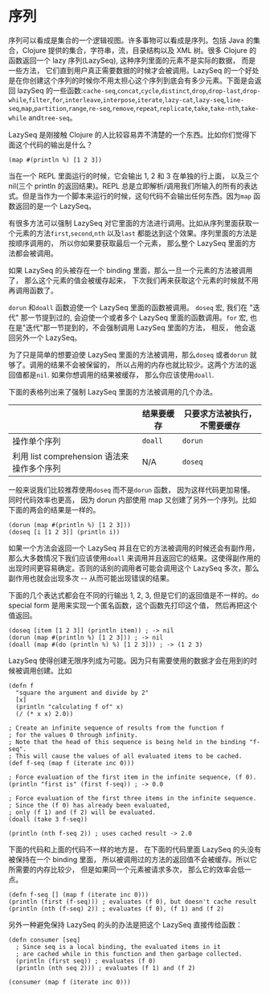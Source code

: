 # 序列

序列可以看成是集合的一个逻辑视图。许多事物可以看成是序列。包括 Java 的集合，Clojure 提供的集合，字符串，流，目录结构以及 XML 树。很多 Clojure 的函数返回一个 lazy 序列(LazySeq), 这种序列里面的元素不是实际的数据， 而是一些方法， 它们直到用户真正需要数据的时候才会被调用。LazySeq 的一个好处是在你创建这个序列的时候你不用太担心这个序列到底会有多少元素。下面是会返回 lazySeq 的一些函数:`cache-seq`,`concat`,`cycle`,`distinct`,`drop`,`drop-last`,`drop-while`,`filter`,`for`,`interleave`,`interpose`,`iterate`,`lazy-cat`,`lazy-seq`,`line-seq`,`map`,`partition`,`range`,`re-seq`,`remove`,`repeat`,`replicate`,`take`,`take-nth`,`take-while` and`tree-seq`。

LazySeq 是刚接触 Clojure 的人比较容易弄不清楚的一个东西。比如你们觉得下面这个代码的输出是什么？

```
(map #(println %) [1 2 3])
```

当在一个 REPL 里面运行的时候，它会输出 1, 2 和 3 在单独的行上面， 以及三个 nil(三个 println 的返回结果)。REPL 总是立即解析/调用我们所输入的所有的表达式。但是当作为一个脚本来运行的时候，这句代码不会输出任何东西。因为`map` 函数返回的是一个 LazySeq。

有很多方法可以强制 LazySeq 对它里面的方法进行调用。比如从序列里面获取一个元素的方法`first`,`second`,`nth` 以及`last` 都能达到这个效果。序列里面的方法是按顺序调用的， 所以你如果要获取最后一个元素， 那么整个 LazySeq 里面的方法都会被调用。

如果 LazySeq 的头被存在一个 binding 里面，那么一旦一个元素的方法被调用了， 那么这个元素的值会被缓存起来， 下次我们再来获取这个元素的时候就不用再调用函数了。

`dorun` 和`doall` 函数迫使一个 LazySeq 里面的函数被调用。 `doseq` 宏, 我们在 "迭代" 那一节提到过的, 会迫使一个或者多个 LazySeq 里面的函数调用。`for` 宏, 也在是"迭代"那一节提到的，不会强制调用 LazySeq 里面的方法， 相反， 他会返回另外一个 LazySeq。

为了只是简单的想要迫使 LazySeq 里面的方法被调用，那么`doseq` 或者`dorun` 就够了。调用的结果不会被保留的， 所以占用的内存也就比较少。这两个方法的返回值都是`nil`. 如果你想调用的结果被缓存， 那么你应该使用`doall`.

下面的表格列出来了强制 LazySeq 里面的方法被调用的几个办法。

|                                            | 结果要缓存 | 只要求方法被执行，不需要缓存 |
| ------------------------------------------ | ---------- | ---------------------------- |
| 操作单个序列                               | `doall`    | `dorun`                      |
| 利用 list comprehension 语法来操作多个序列 | N/A        | `doseq`                      |

一般来说我们比较推荐使用`doseq` 而不是`dorun` 函数， 因为这样代码更加易懂。 同时代码效率也更高， 因为 dorun 内部使用 map 又创建了另外一个序列。比如下面的两会的结果是一样的。

```
(dorun (map #(println %) [1 2 3]))
(doseq [i [1 2 3]] (println i))
```

如果一个方法会返回一个 LazySeq 并且在它的方法被调用的时候还会有副作用，那么大多数情况下我们应该使用`doall` 来调用并且返回它的结果。这使得副作用的出现时间更容易确定。否则的话别的调用者可能会调用这个 LazySeq 多次，那么副作用也就会出现多次 -- 从而可能出现错误的结果。

下面的几个表达式都会在不同的行输出 1, 2, 3, 但是它们的返回值是不一样的。`do` special form 是用来实现一个匿名函数，这个函数先打印这个值， 然后再把这个值返回。

```
(doseq [item [1 2 3]] (println item)) ; -> nil
(dorun (map #(println %) [1 2 3])) ; -> nil
(doall (map #(do (println %) %) [1 2 3])) ; -> (1 2 3)
```

LazySeq 使得创建无限序列成为可能。因为只有需要使用的数据才会在用到的时候被调用创建。比如

```
(defn f
  "square the argument and divide by 2"
  [x]
  (println "calculating f of" x)
  (/ (* x x) 2.0))

; Create an infinite sequence of results from the function f
; for the values 0 through infinity.
; Note that the head of this sequence is being held in the binding "f-seq".
; This will cause the values of all evaluated items to be cached.
(def f-seq (map f (iterate inc 0)))

; Force evaluation of the first item in the infinite sequence, (f 0).
(println "first is" (first f-seq)) ; -> 0.0

; Force evaluation of the first three items in the infinite sequence.
; Since the (f 0) has already been evaluated,
; only (f 1) and (f 2) will be evaluated.
(doall (take 3 f-seq))

(println (nth f-seq 2)) ; uses cached result -> 2.0
```

下面的代码和上面的代码不一样的地方是， 在下面的代码里面 LazySeq 的头没有被保持在一个 binding 里面， 所以被调用过的方法的返回值不会被缓存。所以它所需要的内存比较少， 但是如果同一个元素被请求多次， 那么它的效率会低一点。

```
(defn f-seq [] (map f (iterate inc 0)))
(println (first (f-seq))) ; evaluates (f 0), but doesn't cache result
(println (nth (f-seq) 2)) ; evaluates (f 0), (f 1) and (f 2)
```

另外一种避免保持 LazySeq 的头的办法是把这个 LazySeq 直接传给函数：

```
(defn consumer [seq]
  ; Since seq is a local binding, the evaluated items in it
  ; are cached while in this function and then garbage collected.
  (println (first seq)) ; evaluates (f 0)
  (println (nth seq 2))) ; evaluates (f 1) and (f 2)

(consumer (map f (iterate inc 0)))
```
